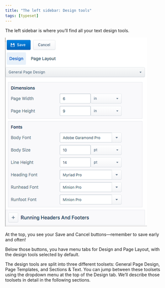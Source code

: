 ```yaml
---
title: "The left sidebar: Design tools"
tags: [typeset]
---
```

 
<html><body><section data-type="chapter" class="hsecchapter" data-hederis-type="hsecchapter" id="typeset-left-sidebar" data-pi-attrs="id: typeset-left-sidebar; data-tags: typeset;" role="doc-chapter" data-tags="typeset" data-author-name=" " data-book-title=" " title="The left sidebar: Design tools"><p class="hblkp" data-hederis-type="hblkp" id="pkKp59sGP">The left sidebar is where you&#8217;ll find all your text design tools. </p><img data-hederis-type="hblkimg" class="hblkimg" id="puSEhxGg3" src="/images/leftsidebar.png" data-img-src="/images/leftsidebar.png"/><p class="hblkp" data-hederis-type="hblkp" id="pgTsVt4o8">At the top, you see your Save and Cancel buttons&#8212;remember to save early and often!</p><p class="hblkp" data-hederis-type="hblkp" id="plOEFihEq">Below those buttons, you have menu tabs for Design and Page Layout, with the design tools selected by default.</p><p class="hblkp" data-hederis-type="hblkp" id="pXHAofIKf">The design tools are split into three different toolsets: General Page Design, Page Templates, and Sections &amp; Text. You can jump between these toolsets using the dropdown menu at the top of the Design tab. We&#8217;ll describe those toolsets in detail in the following sections.</p></section></body></html>
